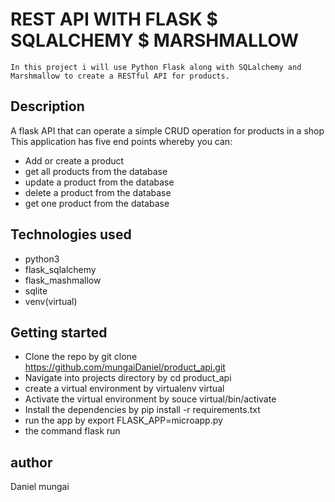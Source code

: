 # REST API WITH FLASK $ SQLALCHEMY $ MARSHMALLOW

    In this project i will use Python Flask along with SQLalchemy and Marshmallow to create a RESTful API for products.

## Description

A flask API that can operate a simple CRUD operation for products in a shop
This application has five end points whereby you can:

* Add or create a product
* get all products from the database
* update a product from the database
* delete a product from the database
* get one product from the database
  
## Technologies used

* python3
* flask_sqlalchemy
* flask_mashmallow
* sqlite
* venv(virtual)

## Getting started

* Clone the repo by git clone https://github.com/mungaiDaniel/product_api.git
* Navigate into projects directory by cd product_api
* create a virtual environment by virtualenv virtual
* Activate the virtual environment by souce virtual/bin/activate
* Install the dependencies by pip install -r requirements.txt
* run the app by export FLASK_APP=microapp.py
* the command flask run

## author

Daniel mungai
